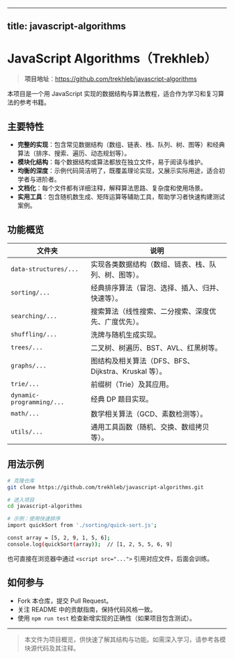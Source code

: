 
---
title: javascript-algorithms
---

# JavaScript Algorithms（Trekhleb）

> **项目地址**：<https://github.com/trekhleb/javascript-algorithms>

本项目是一个用 JavaScript 实现的数据结构与算法教程，适合作为学习和复习算法的参考书籍。

## 主要特性

- **完整的实现**：包含常见数据结构（数组、链表、栈、队列、树、图等）和经典算法（排序、搜索、遍历、动态规划等）。
- **模块化结构**：每个数据结构或算法都放在独立文件，易于阅读与维护。
- **均衡的深度**：示例代码简洁明了，既覆盖理论实现，又展示实际用途，适合初学者与进阶者。
- **文档化**：每个文件都有详细注释，解释算法思路、复杂度和使用场景。
- **实用工具**：包含随机数生成、矩阵运算等辅助工具，帮助学习者快速构建测试案例。

## 功能概览

| 文件夹 | 说明 |
|------|------|
| `data-structures/...` | 实现各类数据结构（数组、链表、栈、队列、树、图等）。 |
| `sorting/...` | 经典排序算法（冒泡、选择、插入、归并、快速等）。 |
| `searching/...` | 搜索算法（线性搜索、二分搜索、深度优先、广度优先）。 |
| `shuffling/...` | 洗牌与随机生成实现。 |
| `trees/...` | 二叉树、树遍历、BST、AVL、红黑树等。 |
| `graphs/...` | 图结构及相关算法（DFS、BFS、Dijkstra、Kruskal 等）。 |
| `trie/...` | 前缀树（Trie）及其应用。 |
| `dynamic-programming/...` | 经典 DP 题目实现。 |
| `math/...` | 数学相关算法（GCD、素数检测等）。 |
| `utils/...` | 通用工具函数（随机、交换、数组拷贝等）。 |

## 用法示例

```bash
# 克隆仓库
git clone https://github.com/trekhleb/javascript-algorithms.git

# 进入项目
cd javascript-algorithms

# 示例：使用快速排序
import quickSort from './sorting/quick-sort.js';

const array = [5, 2, 9, 1, 5, 6];
console.log(quickSort(array));  // [1, 2, 5, 5, 6, 9]
```

也可直接在浏览器中通过 `<script src="...">` 引用对应文件，后面会训练。

## 如何参与

- Fork 本仓库，提交 Pull Request。
- 关注 README 中的贡献指南，保持代码风格一致。
- 使用 `npm run test` 检查新增实现的正确性（如果项目包含测试）。

---

> 本文件为项目概览，供快速了解其结构与功能。如需深入学习，请参考各模块源代码及其注释。